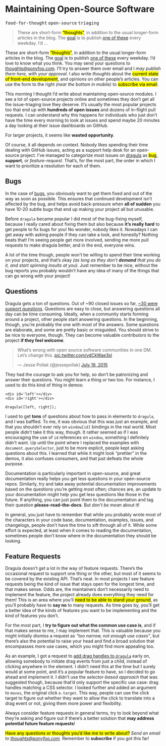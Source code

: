 <h1>Maintaining Open-Source Software</h1>

<div><kbd>food-for-thought</kbd> <kbd>open-source</kbd> <kbd>triaging</kbd></div>

<blockquote><p>These are short-form <mark class="md-mark">&#x201C;thoughts&#x201D;</mark>, in addition to the usual longer-form articles in the blog. The <a href="https://ponyfoo.com/articles/food-for-thought-begins">goal</a> is to publish <a href="https://ponyfoo.com/articles/tagged/food-for-thought">one of these</a> every weekday. I&#x2019;d &#x2026;</p></blockquote>

<div><p>These are short-form <mark class="md-mark">&#x201C;thoughts&#x201D;</mark>, in addition to the usual longer-form articles in the blog. The <a href="https://ponyfoo.com/articles/food-for-thought-begins">goal</a> is to publish <a href="https://ponyfoo.com/articles/tagged/food-for-thought">one of these</a> every weekday. I&#x2019;d love to know what you think. You may send your questions to <a href="mailto:thoughts@ponyfoo.com">thoughts@ponyfoo.com</a>. I&#x2019;ll try to answer them over email and I <em>may publish them here, with your approval</em>. I also write <em>thoughts</em> about the <mark class="md-mark">current state of front-end development</mark>, and opinions on other people&#x2019;s articles. You can use the form to the right <em>(near the bottom in mobile)</em> to <mark class="md-mark">subscribe via email</mark>.</p></div>

<div></div>

<div><p>This morning I thought I&#x2019;d write about maintaining open-source modules. I see a lot of open-source projects online and sometimes they don&#x2019;t get all the issue-triaging love they deserve. It&#x2019;s usually the most popular projects too that end up with <strong>hundreds of open issues</strong> and dozens of in-flight pull requests. I can understand why this happens for individuals who just don&#x2019;t have the time every morning to look at issues and spend maybe 20 minutes a day looking at their issue dashboards on GitHub.</p> <p>For larger projects, it seems like <strong>wasted opportunity</strong>.</p></div>

<div><p>Of course, it all depends on context. Nobody likes spending their time dealing with GitHub issues, acting as a support help desk for an open-source project. I&#x2019;ve managed to categorize most issues on <a href="https://github.com/bevacqua/dragula/issues" target="_blank" aria-label="bevacqua/dragula issues on GitHub">dragula</a> as <mark class="md-mark">bug</mark>, <strong>support</strong>, or <em>feature-request</em>. That&#x2019;s, for the most part, the order in which I want to prioritize a resolution for each of them.</p> <h2 id="bugs">Bugs</h2> <p>In the case of <a href="https://github.com/bevacqua/dragula/labels/bug" target="_blank" aria-label="bevacqua/dragula issues labeled bug on GitHub">bugs</a>, you obviously want to get them fixed and out of the way as soon as possible. This ensures that continued development isn&#x2019;t affected by the bug, and helps avoid back-pressure when <strong>all of sudden</strong> you have 10-20 subtle bugs that end up making your project all but unusable.</p> <p>Before <code class="md-code md-code-inline">dragula</code> became popular I did most of the bug-fixing myself, because I really cared about fixing them but also because <strong>it&#x2019;s really hard</strong> to get people to fix bugs for you! No wonder, nobody likes it. Nowadays I can get away with asking people if they can take a look, and honestly? Nothing beats that! I&#x2019;m seeing people get more involved, sending me more pull requests to make dragula better, and in the end, everyone wins.</p> <p>A lot of the time though, people won&#x2019;t be willing to spend their time working on your projects, and that&#x2019;s okay <em>(as long as they don&#x2019;t <strong>demand</strong> that you do it, and start spinning insults at you)</em>. Just remember to be nice, without the bug reports you probably wouldn&#x2019;t have any idea of many of the things that can go wrong with your project!</p> <h2 id="questions">Questions</h2> <p>Dragula gets a ton of questions. Out of ~90 closed issues so far, <a href="https://github.com/bevacqua/dragula/labels/support" target="_blank" aria-label="bevacqua/dragula issues labeled support on GitHub">~30 were support questions</a>. Questions are easy to close, but answering questions all day can be time consuming. Ideally, when a community starts forming around a project, other people start answering questions. In the beginning, though, you&#x2019;re probably the one with most of the answers. Some questions are elaborate, and some are pretty basic or misguided. You should strive to be nice to everyone, though. They can become valuable contributors to the project <strong>if they feel welcome</strong>.</p> <blockquote class="twitter-tweet"><p>What&#x2019;s wrong with open source software communities in one DM. Let&#x2019;s change this. <a href="http://t.co/ydCkWae3sl">pic.twitter.com/ydCkWae3sl</a></p>&#x2014; Jesse Pollak (@jessepollak) <a href="https://twitter.com/jessepollak/status/622536818060201985">July 18, 2015</a></blockquote> <p>They had the courage to ask you for help, so don&#x2019;t be patronizing and answer their questions. You might learn a thing or two too. For instance, I used to do this kind of thing in demos:</p> <pre class="md-code-block"><code class="md-code md-lang-xml"><span class="md-code-tag">&lt;<span class="md-code-title">div</span> <span class="md-code-attribute">id</span>=<span class="md-code-value">&apos;left&apos;</span>&gt;</span><span class="md-code-tag">&lt;/<span class="md-code-title">div</span>&gt;</span>
<span class="md-code-tag">&lt;<span class="md-code-title">div</span> <span class="md-code-attribute">id</span>=<span class="md-code-value">&apos;right&apos;</span>&gt;</span><span class="md-code-tag">&lt;/<span class="md-code-title">div</span>&gt;</span>
</code></pre> <pre class="md-code-block"><code class="md-code md-lang-javascript">dragula([left, right]);
</code></pre> <p>I used to get <strong>tons</strong> of questions about how to pass in elements to <code class="md-code md-code-inline">dragula</code>, and I was baffled. To me, it was obvious that this was just an example, and that you shouldn&#x2019;t ever rely on <code class="md-code md-code-inline">window[id]</code> bindings in the real world. Most people didn&#x2019;t take it this way, though. It rather seemed as if I was encouraging the use of <code class="md-code md-code-inline">id</code> references on <code class="md-code md-code-inline">window</code>, something I definitely didn&#x2019;t want. Up until the point where I replaced the examples with <code class="md-code md-code-inline">document.querySelector</code>, just to be more explicit, people kept asking questions about this. I learned that while it might look &#x201C;prettier&#x201D; in the demos, it also confuses consumers, and that just defeats the whole purpose.</p> <p>Documentation is particularly important in open-source, and great documentation really helps you get less questions in your open-source repos. Similarly, try and take away potential documentation improvements based on the questions you&#x2019;re getting most often; chances are, an update to your documentation might help you get less questions like those in the future. If anything, you can just point them to the documentation and tag their question <strong>please-read-the-docs</strong>. But <em>don&#x2019;t be mean</em> about it!</p> <p>In general, you just have to remember that while you probably wrote most of the characters in your code base, documentation, examples, issues, and changelogs, people don&#x2019;t have the time to sift through all of it. While some effort is expected, at least when it comes to reading the documentation, sometimes people don&#x2019;t know where in the documentation they should be looking.</p> <h2 id="feature-requests">Feature Requests</h2> <p>Dragula doesn&#x2019;t get a lot in the way of feature requests. There&#x2019;s the occasional request to support one thing or the other, but most of it seems to be covered by the existing API. That&#x2019;s neat. In most projects I see feature requests being the kind of issue that stays open for the longest time, and that makes sense. Odds are, the maintainers don&#x2019;t necessarily need to implement the feature, the project already does everything they need for them! This is an area where you&#x2019;ll <mark class="md-mark">need to be able to stand your ground</mark>, as you&#x2019;ll probably have to <strong>say no</strong> to many requests. As time goes by, you&#x2019;ll get a better idea of the kinds of features you want to be implementing and the kind of features you don&#x2019;t.</p> <p>For the most part, I <strong>try to figure out what the common use case is</strong>, and if that makes sense to me, I may implement that. This is valuable because you might initially dismiss a request as <em>&#x201C;too narrow, not enough use cases&#x201D;</em>, but there&#x2019;s also the potential to raise your head and find a broad solution that encompasses more use cases, which you might find more appealing too.</p> <p>As an example, I got a request to <a href="https://github.com/bevacqua/dragula/issues/20" target="_blank" aria-label="Drag Handles issue on bevacqua/dragula on GitHub">add drag handles to <code class="md-code md-code-inline">dragula</code></a> early on, allowing somebody to initiate drag events from just a child, instead of clicking anywhere in the element. I didn&#x2019;t need this at the time but I surely would at some point, and it&#x2019;s a popular feature to have, so I decided to go ahead and implement it. I didn&#x2019;t use the <em>selector-based approach</em> that was suggested though, because that&#x2019;d only support the specific use case: drag handles matching a CSS selector. I looked further and added an argument to <code class="md-code md-code-inline">moves</code>, the original click <code class="md-code md-code-inline">e.target</code>. This way, people can use the click target to figure out whether they want to allow the click to translate into a drag event or not, giving them more power and flexibility.</p> <p>Always consider feature requests in general terms, try to look beyond what they&#x2019;re asking and figure out if there&#x2019;s a better solution that <strong>may address potential future feature requests</strong>!</p> <p><mark class="md-mark">Have any questions or thoughts you&#x2019;d like me to write about?</mark> <em>Send an email to <a href="mailto:thoughts@ponyfoo.com" aria-label="Send me your questions and feedback!">thoughts@ponyfoo.com</a>.</em> Remember to <strong>subscribe</strong> if you got this far!</p></div>
